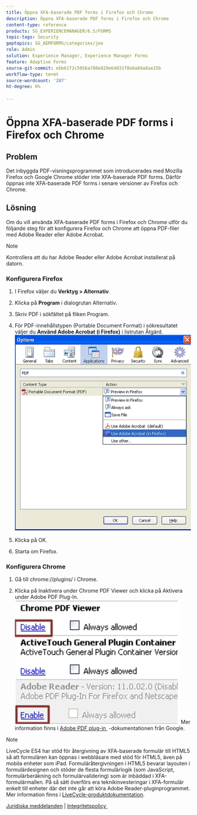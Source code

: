 ```yaml
---
title: Öppna XFA-baserade PDF forms i Firefox och Chrome
description: Öppna XFA-baserade PDF forms i Firefox och Chrome
content-type: reference
products: SG_EXPERIENCEMANAGER/6.5/FORMS
topic-tags: Security
geptopics: SG_AEMFORMS/categories/jee
role: Admin
solution: Experience Manager, Experience Manager Forms
feature: Adaptive Forms
source-git-commit: ebb61f2c5056a780e829e64031f8eba69a8ae25b
workflow-type: tm+mt
source-wordcount: '287'
ht-degree: 0%

---
```


# Öppna XFA-baserade PDF forms i Firefox och Chrome

## Problem

Det inbyggda PDF-visningsprogrammet som introducerades med Mozilla Firefox och Google Chrome stöder inte XFA-baserade PDF forms. Därför öppnas inte XFA-baserade PDF forms i senare versioner av Firefox och Chrome.

## Lösning

Om du vill använda XFA-baserade PDF forms i Firefox och Chrome utför du följande steg för att konfigurera Firefox och Chrome att öppna PDF-filer med Adobe Reader eller Adobe Acrobat.

>[!NOTE]
> 
> Kontrollera att du har Adobe Reader eller Adobe Acrobat installerat på datorn.

### Konfigurera Firefox

1. I Firefox väljer du **Verktyg > Alternativ**.

1. Klicka på **Program** i dialogrutan Alternativ.

1. Skriv PDF i sökfältet på fliken Program.

1. För PDF-innehållstypen (Portable Document Format) i sökresultatet väljer du **Använd Adobe Acrobat (i Firefox)** i listrutan Åtgärd.
   ![use-adobe-acrobat](/help/forms/using/assets/use-adobe-acrobat.png)
1. Klicka på OK.

1. Starta om Firefox.

### Konfigurera Chrome

1. Gå till chrome://plugins/ i Chrome.

1. Klicka på Inaktivera under Chrome PDF Viewer och klicka på Aktivera under Adobe PDF Plug-In.
   ![chrome-pdf-viewer](/help/forms/using/assets/chrome-image.png)
Mer information finns i [Adobe PDF plug-in &#x200B;](https://support.google.com/chrome/?hl=en&visit_id=638803785294106945-2276548125&rd=4&topic=3421431#topic=7439538) -dokumentationen från Google.

>[!NOTE]
> 
> LiveCycle ES4 har stöd för återgivning av XFA-baserade formulär till HTML5 så att formulären kan öppnas i webbläsare med stöd för HTML5, även på mobila enheter som iPad. Formuläråtergivningen i HTML5 bevarar layouten i formulärdesignen och stöder de flesta formulärlogik (som JavaScript, formulärberäkning och formulärvalidering) som är inbäddad i XFA-formulärmallen. På så sätt överförs era teknikinvesteringar i XFA-formulär enkelt till enheter där det inte går att köra Adobe Reader-pluginprogrammet.
>Mer information finns i [LiveCycle-produktdokumentation](https://business.adobe.com/se/products/experience-manager/forms/aem-forms.html).

[Juridiska meddelanden](https://chl-author-preview.corp.adobe.com/content/help/en/legal/legal-notices.html)    |    [Integritetspolicy &#x200B;](https://www.adobe.com/privacy.html)